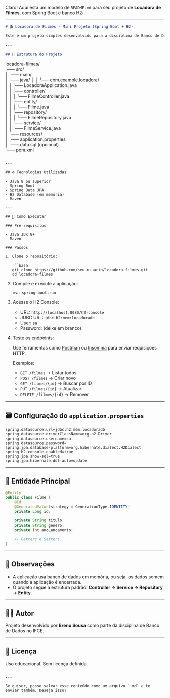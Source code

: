 Claro! Aqui está um modelo de `README.md` para seu projeto de **Locadora de Filmes**, com Spring Boot e banco H2:

---

```markdown
# 🎬 Locadora de Filmes - Mini Projeto (Spring Boot + H2)

Este é um projeto simples desenvolvido para a disciplina de Banco de Dados. O objetivo é demonstrar as operações básicas de CRUD em uma aplicação backend feita em Java utilizando Spring Boot e banco de dados em memória H2.

---

## 📁 Estrutura do Projeto

```

locadora-filmes/<br>
├── src/<br>
│   └── main/<br>
│       ├── java/
│       │   └── com.example.locadora/<br>
│       │       ├── LocadoraApplication.java<br>
│       │       ├── controller/<br>
│       │       │   └── FilmeController.java<br>
│       │       ├── entity/<br>
│       │       │   └── Filme.java<br>
│       │       ├── repository/<br>
│       │       │   └── FilmeRepository.java<br>
│       │       └── service/<br>
│       │           └── FilmeService.java<br>
│       └── resources/<br>
│           ├── application.properties<br>
│           └── data.sql (opcional)<br>
└── pom.xml<br>

````

---

## ⚙️ Tecnologias Utilizadas

- Java 8 ou superior
- Spring Boot
- Spring Data JPA
- H2 Database (em memória)
- Maven

---

## 🚀 Como Executar

### Pré-requisitos

- Java JDK 8+
- Maven

### Passos

1. Clone o repositório:

   ```bash
   git clone https://github.com/seu-usuario/locadora-filmes.git
   cd locadora-filmes
````

2. Compile e execute a aplicação:

   ```bash
   mvn spring-boot:run
   ```

3. Acesse o H2 Console:

   * URL: `http://localhost:8080/h2-console`
   * JDBC URL: `jdbc:h2:mem:locadoradb`
   * User: `sa`
   * Password: (deixe em branco)

4. Teste os endpoints:

   Use ferramentas como [Postman](https://www.postman.com/) ou [Insomnia](https://insomnia.rest/) para enviar requisições HTTP.

   Exemplos:

   * `GET /filmes` → Listar todos
   * `POST /filmes` → Criar novo
   * `GET /filmes/{id}` → Buscar por ID
   * `PUT /filmes/{id}` → Atualizar
   * `DELETE /filmes/{id}` → Remover

---

## 🗃️ Configuração do `application.properties`

```properties
spring.datasource.url=jdbc:h2:mem:locadoradb
spring.datasource.driverClassName=org.h2.Driver
spring.datasource.username=sa
spring.datasource.password=
spring.jpa.database-platform=org.hibernate.dialect.H2Dialect
spring.h2.console.enabled=true
spring.jpa.show-sql=true
spring.jpa.hibernate.ddl-auto=update
```

---

## 🧱 Entidade Principal

```java
@Entity
public class Filme {
    @Id
    @GeneratedValue(strategy = GenerationType.IDENTITY)
    private Long id;

    private String titulo;
    private String genero;
    private int anoLancamento;

    // Getters e Setters...
}
```

---

## 📌 Observações

* A aplicação usa banco de dados em memória, ou seja, os dados somem quando a aplicação é encerrada.
* O projeto segue a estrutura padrão: **Controller → Service → Repository → Entity**.

---

## 👨‍🎓 Autor

Projeto desenvolvido por **Breno Sousa** como parte da disciplina de Banco de Dados no IFCE.

---

## 📃 Licença

Uso educacional. Sem licença definida.

```

---

Se quiser, posso salvar esse conteúdo como um arquivo `.md` e te enviar também. Deseja isso?
```
